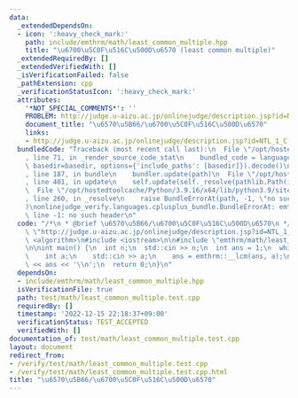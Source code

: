 ```yaml
---
data:
  _extendedDependsOn:
  - icon: ':heavy_check_mark:'
    path: include/emthrm/math/least_common_multiple.hpp
    title: "\u6700\u5C0F\u516C\u500D\u6570 (least common multiple)"
  _extendedRequiredBy: []
  _extendedVerifiedWith: []
  _isVerificationFailed: false
  _pathExtension: cpp
  _verificationStatusIcon: ':heavy_check_mark:'
  attributes:
    '*NOT_SPECIAL_COMMENTS*': ''
    PROBLEM: http://judge.u-aizu.ac.jp/onlinejudge/description.jsp?id=NTL_1_C
    document_title: "\u6570\u5B66/\u6700\u5C0F\u516C\u500D\u6570"
    links:
    - http://judge.u-aizu.ac.jp/onlinejudge/description.jsp?id=NTL_1_C
  bundledCode: "Traceback (most recent call last):\n  File \"/opt/hostedtoolcache/Python/3.9.16/x64/lib/python3.9/site-packages/onlinejudge_verify/documentation/build.py\"\
    , line 71, in _render_source_code_stat\n    bundled_code = language.bundle(stat.path,\
    \ basedir=basedir, options={'include_paths': [basedir]}).decode()\n  File \"/opt/hostedtoolcache/Python/3.9.16/x64/lib/python3.9/site-packages/onlinejudge_verify/languages/cplusplus.py\"\
    , line 187, in bundle\n    bundler.update(path)\n  File \"/opt/hostedtoolcache/Python/3.9.16/x64/lib/python3.9/site-packages/onlinejudge_verify/languages/cplusplus_bundle.py\"\
    , line 401, in update\n    self.update(self._resolve(pathlib.Path(included), included_from=path))\n\
    \  File \"/opt/hostedtoolcache/Python/3.9.16/x64/lib/python3.9/site-packages/onlinejudge_verify/languages/cplusplus_bundle.py\"\
    , line 260, in _resolve\n    raise BundleErrorAt(path, -1, \"no such header\"\
    )\nonlinejudge_verify.languages.cplusplus_bundle.BundleErrorAt: emthrm/math/least_common_multiple.hpp:\
    \ line -1: no such header\n"
  code: "/*\n * @brief \u6570\u5B66/\u6700\u5C0F\u516C\u500D\u6570\n */\n#define PROBLEM\
    \ \"http://judge.u-aizu.ac.jp/onlinejudge/description.jsp?id=NTL_1_C\"\n\n#include\
    \ <algorithm>\n#include <iostream>\n\n#include \"emthrm/math/least_common_multiple.hpp\"\
    \n\nint main() {\n  int n;\n  std::cin >> n;\n  int ans = 1;\n  while (n--) {\n\
    \    int a;\n    std::cin >> a;\n    ans = emthrm::__lcm(ans, a);\n  }\n  std::cout\
    \ << ans << '\\n';\n  return 0;\n}\n"
  dependsOn:
  - include/emthrm/math/least_common_multiple.hpp
  isVerificationFile: true
  path: test/math/least_common_multiple.test.cpp
  requiredBy: []
  timestamp: '2022-12-15 22:18:37+09:00'
  verificationStatus: TEST_ACCEPTED
  verifiedWith: []
documentation_of: test/math/least_common_multiple.test.cpp
layout: document
redirect_from:
- /verify/test/math/least_common_multiple.test.cpp
- /verify/test/math/least_common_multiple.test.cpp.html
title: "\u6570\u5B66/\u6700\u5C0F\u516C\u500D\u6570"
---
```

